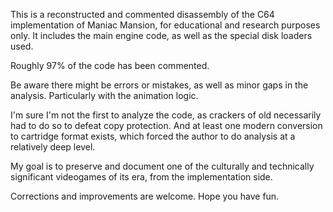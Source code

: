 This is a reconstructed and commented disassembly of the C64 implementation of Maniac Mansion, for educational and research purposes only.
It includes the main engine code, as well as the special disk loaders used.

Roughly 97% of the code has been commented.

Be aware there might be errors or mistakes, as well as minor gaps in the analysis. Particularly with the animation logic.

I'm sure I'm not the first to analyze the code, as crackers of old necessarily had to do so to defeat copy protection. 
And at least one modern conversion to cartridge format exists, which forced the author to do analysis at a relatively deep level.

My goal is to preserve and document one of the culturally and technically significant videogames of its era, from the implementation side.

Corrections and improvements are welcome. Hope you have fun.
